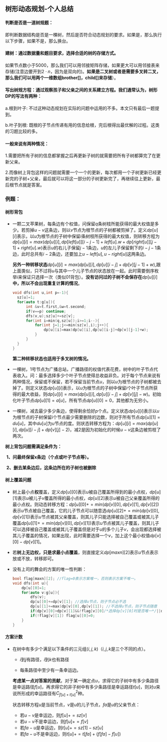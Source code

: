 ## 树形动态规划-个人总结

#### 判断是否是一道树规题：
即判断数据结构是否是一棵树，然后是否符合动态规划的要求。如果是，那么执行以下步骤，如果不是，那么换台。

#### 建树：通过数据量和题目要求，选择合适的树的存储方式。
如果节点数小于$5000$，那么我们可以用邻接矩阵存储，如果更大可以用邻接表来存储(注意边要开到$2\cdot n$，因为是双向的)。**如果是二叉树或者是需要多叉转二叉，那么我们可以用两个一维数组brother[]，child[]来存储**）。

#### 写出树规方程：通过观察孩子和父亲之间的关系建立方程。我们通常认为，树形DP的写法有两种：
a.根到叶子: 不过这种动态规划在实际的问题中运用的不多。本文只有最后一题提到。 

b.叶子到根: 既根的子节点传递有用的信息给根，完后根得出最优解的过程。这类的习题比较的多。

#### 一般来说有两种情况：

1.需要把所有子树的信息都掌握之后再更新子树的就需要把所有子树都算完了在更新父亲。

2.而像树上背包这样的问题就需要一个一个的更新，每次都用一个子树更新已经更新完的子树+父亲，最后就可以将这一部分的子树更新完了，再继续往上更新，最后根节点就是答案。

### 例题：

#### 树形背包

- 一颗二叉苹果树，每条边有个权值，问保留$q$条树枝所能获得的最大权值是多少。若剪掉$u-v$这条边，则以$v$节点为根节点的子树都被剪掉了。定义$dp[u][i]$表示，以$u$为根节点的子树中保留$i$条树枝所获得的最大权值，则转移方程为$dp[u][i]=max(dp[u][i],dp[left[u]][i-j-1]+left[u].w+dp[right[u]][j-1]+right[u].w)$表示$u$的右儿子保留$j-1$条边，$u$的左儿子保留剩下的$i-j-1$条边，此时总共有$i-2$条边，还要加上$u-left[u],u-right[u]$这两条边。

  **另外一种转移状态**$dp[u][i]=max(dp[u][i],dp[u][i-j]+dp[v][j-1]+w)$,跟上面类似，只不过将$u$与其中一个儿子节点的状态放在一起。此时需要倒序枚举$i$来保证只选择一次（类似$01$背包）。**没有访问过的子树不会保存在**$dp[u][i]$**中，所以不会出现重复计算的情况**。

  ```cpp
  void dfs(int u,int p=-1){
  	sz[u]=1;
  	for(auto t:g[u]){
  		int &v=t.first,&w=t.second;
  		if(v==p) continue;
  		dfs(v,u);sz[u]+=sz[v];
  		for(int i=min(q,sz[u]);i>=1;i--){
  			for(int j=1;j<=min(sz[v],i);j++){
  				dp[u][i]=max(dp[u][i],dp[u][i-j]+dp[v][j-1]+w);
  			}
  		}
  	}
  }
  ```

  **第二种转移状态也适用于多叉树的情况。**

- 一棵树，$1$号节点为广播总站，广播路径的权值代表花费，树中的叶子节点代表收入。问：最多选择多少个叶子节点使得总收益非负。对于每个节点来说有两种情况，保留或不保留，若不保留当前节点$u$，则以$u$为根节点的子树都被去掉了。则定义状态$dp[u][i]$表示，以$u$为根节点的子树中保留$i$个叶子节点所获得的最大收益，则$dp[u][i]=max(dp[u][i],dp[u][i-j]+dp[v][j]-w)$。初始化叶子节点$dp[u][1]=a[u]$，所有节点$dp[u][0]=0$，其他都为无穷小。

- 一棵树，减去最少多少条边，使得剩余恰好$p$个点。定义状态$dp[u][i]$表示以$u$为根节点的子树保留$i$个节点最少需要删除的边数，则对于所有节点$dp[u][1]=du[u]$，其中$du[u]$为$u$节点的度。则状态转移方程为：$dp[u][i]=max(dp[u][i],dp[u][i-j]+dp[v][j]-2)$，减$2$是因为初始化的时候$u-v$这条边被剪枝了两次。

**树上背包问题需满足条件为：**

​	**1、问最终保留x条边（个点或叶子节点等）。**

​	**2、删去某条边后，这条边所在的子树也被删除**

#### 树上覆盖问题

- 树上最小点**权**覆盖，定义$dp[u][0]$表示$u$被自己覆盖所得到的最小点权，$dp[u][1]$表示$u$被儿子$v$覆盖所得的最小点权，$dp[u][2]$表示$u$被自己父亲覆盖所得的最小点权。则动态转移方程：$dp[u][0]+=min(dp[v][0],dp[v][1],dp[v][2])$表示$u$节点被自己覆盖，它的儿子节点可以随意选$dp[u][2]+=min(dp[v][0],dp[v][1])$表示$u$节点被其父亲覆盖，则其儿子只能选择被自己覆盖或被其儿子覆盖$dp[u][1]+=min(dp[v][0],dp[v][1])$表示$u$节点被其儿子覆盖，则其儿子可以选择被自己覆盖或被其儿子覆盖但是对于$u$的多个儿子$v$，会出现都选择被其儿子覆盖的情况，如果出现，此时需要选择一个$v$，加上这个最小权值$dp[v][0]-dp[v][1]$。

- 若**树上无边权，只是求最小点覆盖**，则直接定义$dp[maxn][2]$表示$u$节点表示放或不放，转移即可。

- 没有上司的舞会的方案的唯一性判断：

  ```cpp
  bool flag[maxn][2]; //flag=0表示方案唯一，否则表示方案不唯一。
  void dfs(int u){
      dp[u][0]=1;
      for(auto v:g[u]){
          dfs(v);
          dp[u][0]+=dp[v][1]; //选择u节点，则子节点必不选
          dp[u][1]+=max(dp[v][0],dp[v][1]); //不选择u节点，则子节点随意
          if(dp[v][0]>dp[v][1]&&!flag[v][0]/*选择dp[v][0]时是否唯一*/||dp[v][1]>dp[v][0]&&!flag[v][1]/*选择dp[v][1]时是否唯一*/||dp[v][0]==dp[v][1]/*相等则代表唯一*/) flag[u][1]=0;
          if(!flag[v][1]) flag[u][0]=0;
      }
  }
  ```

#### 方案计数

- 在树中有多少个满足以下条件的三元组$(i,j,k)$（$i,j,k$是三个不同的点）。

  - $i$到$j$有路径，$i$到$k$也有路径

  - 每条路径中至少有一条幸运边。

  **考虑某一点对答案的贡献**，对于某一确定点$u$，求得它的子树中有多少条路径是幸运路径$f[u]$，再求得它的非子树中有多少条路径是幸运路径$t[u]$，则对$u$来说所形成的幸运路径有$C_{f[u]+t[u]}^2$种。

  状态转移方程$u$是当前节点，$v$是$u$的儿子节点，$fa$是$u$的父亲节点：

  - 若$u-v$是幸运边，则$f[u]+=sz[v]$
  - 若$u-v$不是幸运边，则$f[u]+=f[v]$
  - 若$fa-u$是幸运边，则$t[u]+=sz[1]-sz[u]$
  - 若$fa-u$不是幸运边，则$t[u]+=t[fa]+(f[fa]-f[u])$

